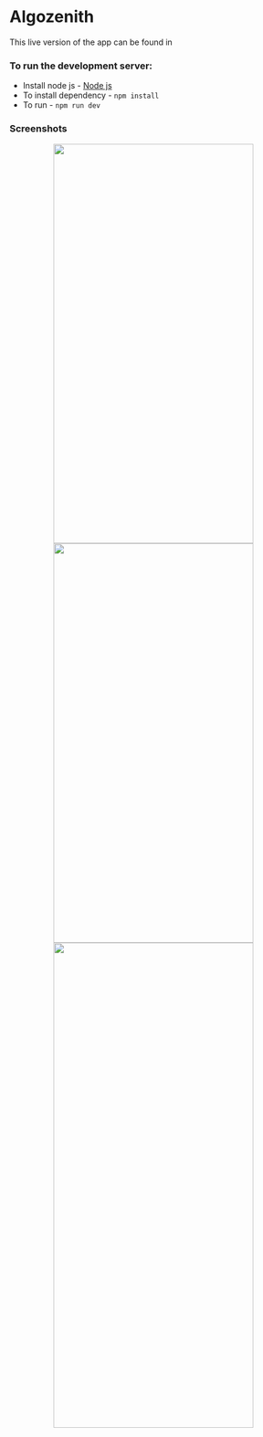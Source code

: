 # Algozenith

This live version of the app can be found in []()

### To run the development server:


- Install node js - [Node js](https://nodejs.org/en/)
- To install dependency - `npm install`
- To run - `npm run dev`




### Screenshots

<p align="center">
    <img style="width: 350px; height: 700px" src="https://user-images.githubusercontent.com/58901210/228074259-77030202-d7ab-4206-8ff7-9e429cc4a463.jpeg">
    <img style="width: 350px; height: 700px"  src="https://user-images.githubusercontent.com/58901210/228074269-81782835-1856-4979-8732-aae801f237b6.jpeg">
    <img style="width: 350px; height: 850px"  src="https://user-images.githubusercontent.com/58901210/228074288-2ca3957c-e9db-4f9e-86ff-b5b527179e64.jpeg">
</p>
